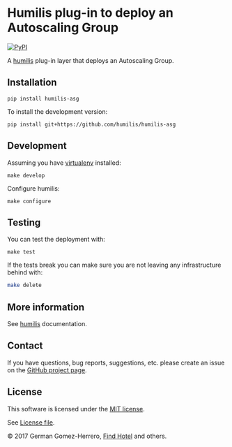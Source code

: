 Humilis plug-in to deploy an Autoscaling Group
===================================================

[![PyPI](https://img.shields.io/pypi/v/humilis-asg.svg?style=flat)](https://pypi.python.org/pypi/humilis-asg)

A [humilis][humilis] plug-in layer that deploys an Autoscaling Group. 

[humilis]: https://github.com/humilis/humilis


## Installation


```
pip install humilis-asg
```


To install the development version:

```
pip install git+https://github.com/humilis/humilis-asg
```


## Development

Assuming you have [virtualenv][venv] installed:

[venv]: https://virtualenv.readthedocs.org/en/latest/

```
make develop
```

Configure humilis:

```
make configure
```


## Testing

You can test the deployment with:

```
make test
```

If the tests break you can make sure you are not leaving any infrastructure
behind with:

```bash
make delete
```


## More information

See [humilis][humilis] documentation.

[humilis]: https://github.com//humilis/blob/master/README.md


## Contact

If you have questions, bug reports, suggestions, etc. please create an issue on
the [GitHub project page][github].

[github]: http://github.com/humilis/humilis-asg


## License

This software is licensed under the [MIT license][mit].

[mit]: http://en.wikipedia.org/wiki/MIT_License

See [License file][LICENSE].

[LICENSE]: https://github.com/humilis/humilis-asg/blob/master/LICENSE.txt


© 2017 German Gomez-Herrero, [Find Hotel][fh] and others.

[fh]: http://company.findhotel.net

